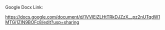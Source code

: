 Google Docx Link:

https://docs.google.com/document/d/1VVlEiZLHtTRkDJZzX__pz2nUTqdW1MTGi1ZIN9BOFc8/edit?usp=sharing
